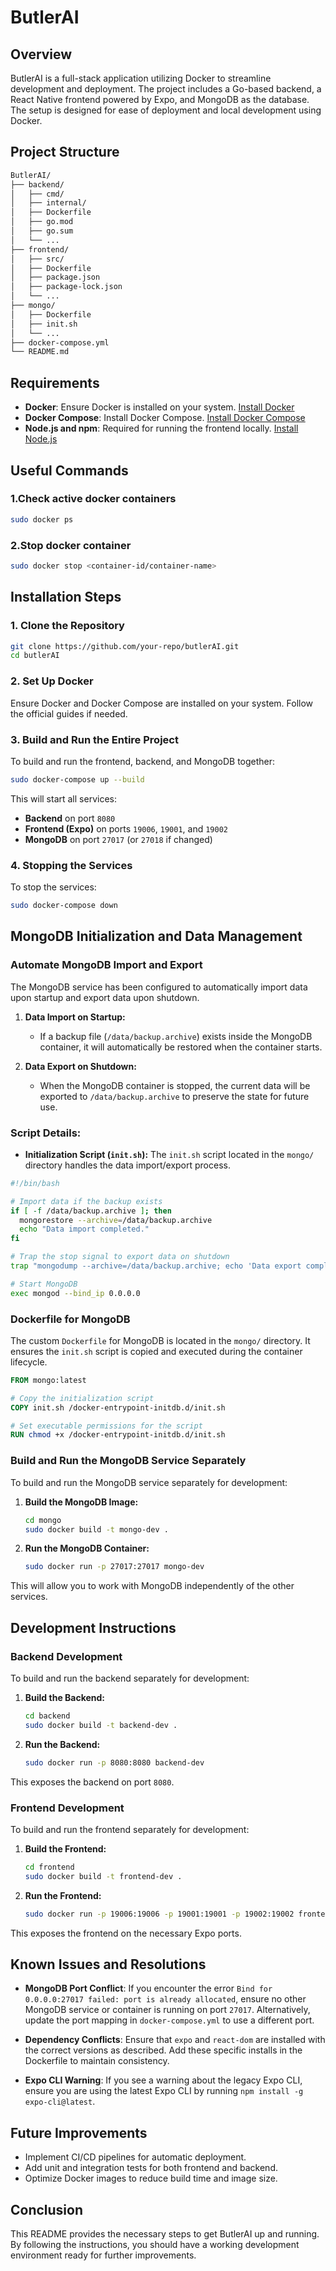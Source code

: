 # ButlerAI

## Overview
ButlerAI is a full-stack application utilizing Docker to streamline development and deployment. The project includes a Go-based backend, a React Native frontend powered by Expo, and MongoDB as the database. The setup is designed for ease of deployment and local development using Docker.

## Project Structure
```bash
ButlerAI/
├── backend/
│   ├── cmd/
│   ├── internal/
│   ├── Dockerfile
│   ├── go.mod
│   ├── go.sum
│   └── ...
├── frontend/
│   ├── src/
│   ├── Dockerfile
│   ├── package.json
│   ├── package-lock.json
│   └── ...
├── mongo/
│   ├── Dockerfile
│   ├── init.sh
│   └── ...
├── docker-compose.yml
└── README.md
```

## Requirements
- **Docker**: Ensure Docker is installed on your system. [Install Docker](https://docs.docker.com/get-docker/)
- **Docker Compose**: Install Docker Compose. [Install Docker Compose](https://docs.docker.com/compose/install/)
- **Node.js and npm**: Required for running the frontend locally. [Install Node.js](https://nodejs.org/)

## Useful Commands

### 1.Check active docker containers
```bash
sudo docker ps
``` 

### 2.Stop docker container
```bash
sudo docker stop <container-id/container-name>
``` 



## Installation Steps

### 1. Clone the Repository
```bash
git clone https://github.com/your-repo/butlerAI.git
cd butlerAI
```

### 2. Set Up Docker
Ensure Docker and Docker Compose are installed on your system. Follow the official guides if needed.

### 3. Build and Run the Entire Project

To build and run the frontend, backend, and MongoDB together:

```bash
sudo docker-compose up --build
```

This will start all services:
- **Backend** on port `8080`
- **Frontend (Expo)** on ports `19006`, `19001`, and `19002`
- **MongoDB** on port `27017` (or `27018` if changed)

### 4. Stopping the Services
To stop the services:

```bash
sudo docker-compose down
```

## MongoDB Initialization and Data Management

### Automate MongoDB Import and Export

The MongoDB service has been configured to automatically import data upon startup and export data upon shutdown.

1. **Data Import on Startup:**
   - If a backup file (`/data/backup.archive`) exists inside the MongoDB container, it will automatically be restored when the container starts.

2. **Data Export on Shutdown:**
   - When the MongoDB container is stopped, the current data will be exported to `/data/backup.archive` to preserve the state for future use.

### Script Details:
- **Initialization Script (`init.sh`):**
  The `init.sh` script located in the `mongo/` directory handles the data import/export process.

```bash
#!/bin/bash

# Import data if the backup exists
if [ -f /data/backup.archive ]; then
  mongorestore --archive=/data/backup.archive
  echo "Data import completed."
fi

# Trap the stop signal to export data on shutdown
trap "mongodump --archive=/data/backup.archive; echo 'Data export completed.'" SIGTERM

# Start MongoDB
exec mongod --bind_ip 0.0.0.0
```

### Dockerfile for MongoDB
The custom `Dockerfile` for MongoDB is located in the `mongo/` directory. It ensures the `init.sh` script is copied and executed during the container lifecycle.

```Dockerfile
FROM mongo:latest

# Copy the initialization script
COPY init.sh /docker-entrypoint-initdb.d/init.sh

# Set executable permissions for the script
RUN chmod +x /docker-entrypoint-initdb.d/init.sh
```

### Build and Run the MongoDB Service Separately

To build and run the MongoDB service separately for development:

1. **Build the MongoDB Image:**
   ```bash
   cd mongo
   sudo docker build -t mongo-dev .
   ```

2. **Run the MongoDB Container:**
   ```bash
   sudo docker run -p 27017:27017 mongo-dev
   ```

This will allow you to work with MongoDB independently of the other services.

## Development Instructions

### Backend Development
To build and run the backend separately for development:

1. **Build the Backend:**
   ```bash
   cd backend
   sudo docker build -t backend-dev .
   ```

2. **Run the Backend:**
   ```bash
   sudo docker run -p 8080:8080 backend-dev
   ```

This exposes the backend on port `8080`.

### Frontend Development
To build and run the frontend separately for development:

1. **Build the Frontend:**
   ```bash
   cd frontend
   sudo docker build -t frontend-dev .
   ```

2. **Run the Frontend:**
   ```bash
   sudo docker run -p 19006:19006 -p 19001:19001 -p 19002:19002 frontend-dev
   ```

This exposes the frontend on the necessary Expo ports.

## Known Issues and Resolutions

- **MongoDB Port Conflict**: If you encounter the error `Bind for 0.0.0.0:27017 failed: port is already allocated`, ensure no other MongoDB service or container is running on port `27017`. Alternatively, update the port mapping in `docker-compose.yml` to use a different port.

- **Dependency Conflicts**: Ensure that `expo` and `react-dom` are installed with the correct versions as described. Add these specific installs in the Dockerfile to maintain consistency.

- **Expo CLI Warning**: If you see a warning about the legacy Expo CLI, ensure you are using the latest Expo CLI by running `npm install -g expo-cli@latest`.

## Future Improvements
- Implement CI/CD pipelines for automatic deployment.
- Add unit and integration tests for both frontend and backend.
- Optimize Docker images to reduce build time and image size.

## Conclusion
This README provides the necessary steps to get ButlerAI up and running. By following the instructions, you should have a working development environment ready for further improvements.




